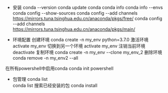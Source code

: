 - 安装
conda --version
conda update conda
conda info
conda info --envs
conda config --show-sources
conda config --add channels https://mirrors.tuna.tsinghua.edu.cn/anaconda/pkgs/free/
conda config --add channels https://mirrors.tuna.tsinghua.edu.cn/anaconda/pkgs/main/

- 环境配置
创建环境
conda create -n my_env python=3.7.0
激活环境
activate my_env
切换到另一个环境
activate my_env
注销当前环境
deactivate
复制环境
conda create -n my_env --clone my_env_2
删除环境
conda remove -n my_env2 --all

在所有powershell中启用conda
conda init powershell

- 包管理
conda list  
conda list  <package name>
搜索已经安装的包
conda install <package name>